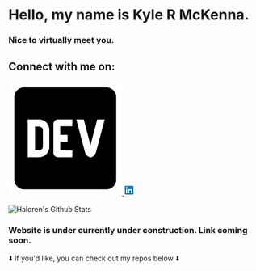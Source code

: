 <h1> Hello, my name is Kyle R McKenna. </h1>
<h3> Nice to virtually meet you.</h3>

<h2> Connect with me on:</h2>

<a href= "https://dev.to/haloren">
    <img 
        src="images/DEVLogo.png" 
        width=auto
        height=auto
    />
</a>

<a href= "https://www.linkedin.com/in/kyle-mckenna-98269a44/">
    <img 
        src="images/LinkedInLogo.png" 
        width="20"
        height="20"
    />
</a>

<p>
<img
    align="center"
    alt="Haloren's Github Stats"
    src="https://github-readme-stats.vercel.app/api?username=Haloren&show_icons=true&hide_border=true"
/>
<p>

<h3 color:"purple">Website is under currently under construction. Link coming soon.
</h3>

<p>
⬇️ If you'd like, you can check out my repos below ⬇️  
</p>